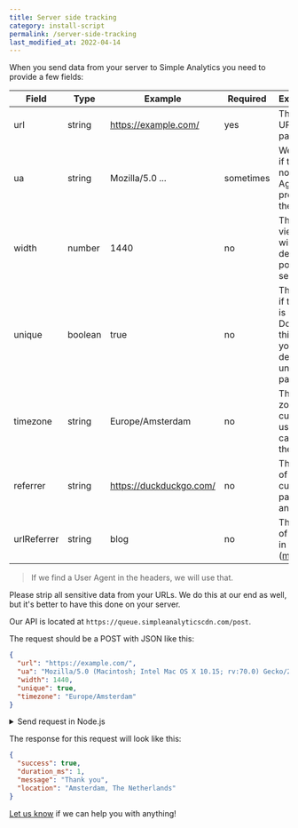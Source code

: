 ```yaml
---
title: Server side tracking
category: install-script
permalink: /server-side-tracking
last_modified_at: 2022-04-14
---
```


When you send data from your server to Simple Analytics you need to provide a few fields:

| Field       | Type    | Example                 | Required  | Explanation                                                                                        |
| ----------- | ------- | ----------------------- | --------- | -------------------------------------------------------------------------------------------------- |
| url         | string  | https://example.com/    | yes       | The current URL of the page                                                                        |
| ua          | string  | Mozilla/5.0 ...         | sometimes | We use this if there is no User Agent present in the headers                                       |
| width       | number  | 1440                    | no        | The viewport width of the device (not possible via server)                                         |
| unique      | boolean | true                    | no        | This tells us if this visit is unique. Don't send this field if you don't detect unique page views |
| timezone    | string  | Europe/Amsterdam        | no        | The time zone of the current user so we can detect the country                                     |
| referrer    | string  | https://duckduckgo.com/ | no        | The referrer of the current page (if any)                                                          |
| urlReferrer | string  | blog                    | no        | The value of `?ref=...` in the URL ([more info](/how-to-use-url-parameters))                       |

> If we find a User Agent in the headers, we will use that.

Please strip all sensitive data from your URLs. We do this at our end as well, but it's better to have this done on your server.

<style>
  table td, table th {
    white-space: nowrap;
  }
  @media screen and (min-width: 768px) {
    table tr td:last-of-type, table tr th:last-of-type {
      white-space: inherit;
    }
  }
</style>

Our API is located at `https://queue.simpleanalyticscdn.com/post`.

The request should be a POST with JSON like this:

```json
{
  "url": "https://example.com/",
  "ua": "Mozilla/5.0 (Macintosh; Intel Mac OS X 10.15; rv:70.0) Gecko/20100101 Firefox/70.0",
  "width": 1440,
  "unique": true,
  "timezone": "Europe/Amsterdam"
}
```

<details>
  <summary>Send request in Node.js</summary>
  <div markdown="1">

```js
const https = require("https");

const data = JSON.stringify({
  url: "https://example.com/",
  ua: "Mozilla/5.0 (Macintosh; Intel Mac OS X 10.15; rv:70.0) Gecko/20100101 Firefox/70.0",
  width: 1440,
  unique: true,
  timezone: "Europe/Amsterdam",
});

const options = {
  hostname: "queue.simpleanalyticscdn.com",
  path: "/post",
  method: "POST",
  headers: {
    "Content-Type": "application/json",
    "Content-Length": data.length,
  },
};

const req = https
  .request(options, (res) => {
    let data = "";

    console.log("Status Code:", res.statusCode);

    res.on("data", (chunk) => {
      data += chunk;
    });

    res.on("end", () => {
      console.log("Body: ", JSON.parse(data));
    });
  })
  .on("error", (err) => {
    console.log("Error: ", err.message);
  });

req.write(data);
req.end();
```

</div>
</details>

The response for this request will look like this:

```json
{
  "success": true,
  "duration_ms": 1,
  "message": "Thank you",
  "location": "Amsterdam, The Netherlands"
}
```

[Let us know](https://simpleanalytics.com/contact) if we can help you with anything!

